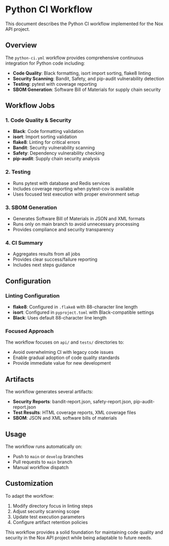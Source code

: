 # Python CI Workflow

This document describes the Python CI workflow implemented for the Nox API project.

## Overview

The `python-ci.yml` workflow provides comprehensive continuous integration for Python code including:

- **Code Quality**: Black formatting, isort import sorting, flake8 linting
- **Security Scanning**: Bandit, Safety, and pip-audit vulnerability detection
- **Testing**: pytest with coverage reporting
- **SBOM Generation**: Software Bill of Materials for supply chain security

## Workflow Jobs

### 1. Code Quality & Security
- **Black**: Code formatting validation
- **isort**: Import sorting validation  
- **flake8**: Linting for critical errors
- **Bandit**: Security vulnerability scanning
- **Safety**: Dependency vulnerability checking
- **pip-audit**: Supply chain security analysis

### 2. Testing
- Runs pytest with database and Redis services
- Includes coverage reporting when pytest-cov is available
- Uses focused test execution with proper environment setup

### 3. SBOM Generation
- Generates Software Bill of Materials in JSON and XML formats
- Runs only on main branch to avoid unnecessary processing
- Provides compliance and security transparency

### 4. CI Summary
- Aggregates results from all jobs
- Provides clear success/failure reporting
- Includes next steps guidance

## Configuration

### Linting Configuration
- **flake8**: Configured in `.flake8` with 88-character line length
- **isort**: Configured in `pyproject.toml` with Black-compatible settings
- **Black**: Uses default 88-character line length

### Focused Approach
The workflow focuses on `api/` and `tests/` directories to:
- Avoid overwhelming CI with legacy code issues
- Enable gradual adoption of code quality standards
- Provide immediate value for new development

## Artifacts

The workflow generates several artifacts:
- **Security Reports**: bandit-report.json, safety-report.json, pip-audit-report.json
- **Test Results**: HTML coverage reports, XML coverage files
- **SBOM**: JSON and XML software bills of materials

## Usage

The workflow runs automatically on:
- Push to `main` or `develop` branches
- Pull requests to `main` branch
- Manual workflow dispatch

## Customization

To adapt the workflow:
1. Modify directory focus in linting steps
2. Adjust security scanning scope
3. Update test execution parameters
4. Configure artifact retention policies

This workflow provides a solid foundation for maintaining code quality and security in the Nox API project while being adaptable to future needs.